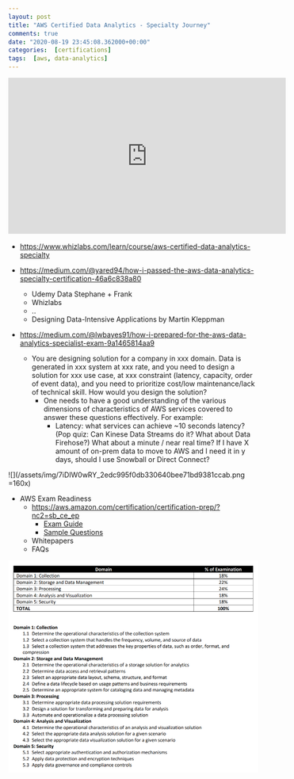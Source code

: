 ```yaml
---
layout: post
title: "AWS Certified Data Analytics - Specialty Journey"
comments: true
date: "2020-08-19 23:45:08.362000+00:00"
categories:  [certifications]
tags:  [aws, data-analytics]
---
```



<iframe width="560" height="315" src="https://www.youtube.com/embed/kyVeUS1_0uo" frameborder="0" allow="accelerometer; autoplay; encrypted-media; gyroscope; picture-in-picture" allowfullscreen></iframe>

* https://www.whizlabs.com/learn/course/aws-certified-data-analytics-specialty

* https://medium.com/@yared94/how-i-passed-the-aws-data-analytics-specialty-certification-46a6c838a80
    * Udemy Data Stephane + Frank
    * Whizlabs
    * ..
    * Designing Data-Intensive Applications by Martin Kleppman
* https://medium.com/@lwbayes91/how-i-prepared-for-the-aws-data-analytics-specialist-exam-9a1465814aa9
    * You are designing solution for a company in xxx domain. Data is generated in xxx system at xxx rate, and you need to design a solution for xxx use case, at xxx constraint (latency, capacity, order of event data), and you need to prioritize cost/low maintenance/lack of technical skill. How would you design the solution?
        * One needs to have a good understanding of the various dimensions of characteristics of AWS services covered to answer these questions effectively. For example:
            * Latency: what services can achieve ~10 seconds latency? (Pop quiz: Can Kinese Data Streams do it? What about Data Firehose?) What about a minute / near real time? If I have X amount of on-prem data to move to AWS and I need it in y days, should I use Snowball or Direct Connect?

![](/assets/img/7iDIW0wRY_2edc995f0db330640bee71bd9381ccab.png =160x)



* AWS Exam Readiness
    * https://aws.amazon.com/certification/certification-prep/?nc2=sb_ce_ep
        * [Exam Guide](https://d1.awsstatic.com/training-and-certification/docs-data-analytics-specialty/AWS-Certified-Data-Analytics-Specialty_Exam-Guide.pdf)
        * [Sample Questions](https://d1.awsstatic.com/training-and-certification/docs-data-analytics-specialty/AWS-Certified-Data-Analytics-Specialty_Sample-Questions.pdf)
    * Whitepapers
    * FAQs


![](/assets/img/7iDIW0wRY_6bdee7f6fb241cf6740175c63d3f05d5.png)
